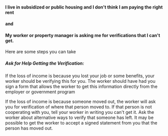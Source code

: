 #### I live in subsidized or public housing and I don't think I am paying the right rent
#### and 
#### My worker or property manager is asking me for verifications that I can't get.

Here are some steps you can take

##### Ask for Help Getting the Verification:

If the loss of income is because you lost your job or some benefits,
your worker should be verifying this for you. The worker should have had
you sign a form that allows the worker to get this information directly
from the employer or government program

If the loss of income is because someone moved out, the worker will ask
you for verification of where that person moved to. If that person is
not cooperating with you, tell your worker in writing you can't get it.
Ask the worker about alternative ways to verify that someone has left.
It may be possible to get the worker to accept a signed statement from
you that the person has moved out.

